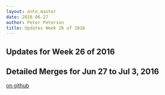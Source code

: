 ```yaml
---
layout: onto_master
date: 2016-06-27
author: Peter Peterson
title: Updates Week 26 of 2016
---
```

Updates for Week 26 of 2016
---------------------------

Detailed Merges for Jun 27 to Jul 3, 2016
-----------------------------------------
[on github](https://github.com/mantidproject/mantid/pulls?q=is%3Apr+merged%3A2016-06-28..2016-07-03)

